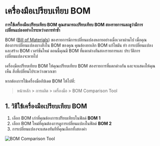 <!-- add-breadcrumbs -->
# เครื่องมือเปรียบเทียบ BOM

**การใช้เครื่องมือเปรียบเทียบ BOM คุณสามารถเปรียบเทียบ BOM สองรายการและดูว่ามีการเปลี่ยนแปลงอย่างไรระหว่างการทำซ้ำ**

BOM ([Bill of Materials](/docs/user/manual/th/manufacturing/bill-of-materials)) ของรายการมีการเปลี่ยนแปลงหลายอย่างเมื่อเวลาผ่านไป เมื่อคุณต้องการเปลี่ยนแปลงบางสิ่งใน BOM ของคุณ คุณต้องยกเลิก BOM แก้ไขมัน ทำ
การเปลี่ยนแปลงและสร้าง BOM เวอร์ชันใหม่ ตอนนี้คุณมี BOM ที่แตกต่างกันสองรายการและ
ประวัติการเปลี่ยนแปลงจะหายไป

เครื่องมือเปรียบเทียบ BOM ให้คุณเปรียบเทียบ BOM สองรายการที่แตกต่างกัน และจะแสดงให้คุณเห็น
สิ่งที่เปลี่ยนไประหว่างพวกเขา

หากต้องการใช้เครื่องมืออัปเดต BOM ให้ไปที่:

> หน้าหลัก > การผลิต > เครื่องมือ > BOM Comparison Tool

## 1. วิธีใช้เครื่องมือเปรียบเทียบ BOM

1. เลือก BOM เก่าที่คุณต้องการเปรียบเทียบในฟิลด์ **BOM 1**
2. เลือก BOM ใหม่ที่คุณต้องการดูการเปลี่ยนแปลงในฟิลด์ **BOM 2**
3. การเปลี่ยนแปลงจะแสดงทันทีที่คุณเลือกทั้งสองค่า

![BOM Comparison Tool](/docs/assets/img/manufacturing/bom-comparison-tool.png)

